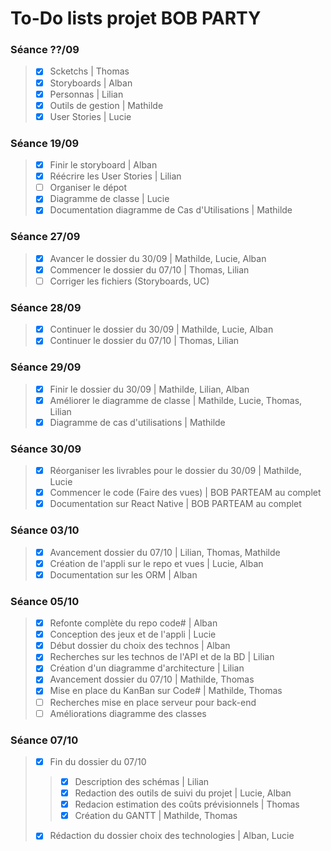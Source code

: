 
# To-Do lists projet BOB PARTY

### Séance ??/09

> - [x] Scketchs | Thomas
> - [x] Storyboards | Alban
> - [x] Personnas | Lilian
> - [x] Outils de gestion | Mathilde
> - [x] User Stories | Lucie

### Séance 19/09

> - [x] Finir le storyboard | Alban
> - [x] Réécrire les User Stories | Lilian 
> - [ ] Organiser le dépot
> - [x] Diagramme de classe | Lucie
> - [x] Documentation diagramme de Cas d'Utilisations  | Mathilde

### Séance 27/09

> - [x] Avancer le dossier du 30/09 | Mathilde, Lucie, Alban
> - [x] Commencer le dossier du 07/10 | Thomas, Lilian 
> - [ ] Corriger les fichiers (Storyboards, UC)

### Séance 28/09

> - [x] Continuer le dossier du 30/09 | Mathilde, Lucie, Alban
> - [x] Continuer le dossier du 07/10 | Thomas, Lilian

### Séance 29/09

> - [x] Finir le dossier du 30/09 | Mathilde, Lilian, Alban
> - [x] Améliorer le diagramme de classe | Mathilde, Lucie, Thomas, Lilian
> - [x] Diagramme de cas d'utilisations | Mathilde

### Séance 30/09

> - [x] Réorganiser les livrables pour le dossier du 30/09 | Mathilde, Lucie
> - [x] Commencer le code (Faire des vues) | BOB PARTEAM au complet
> - [x] Documentation sur React Native | BOB PARTEAM au complet

### Séance 03/10

> - [X] Avancement dossier du 07/10 | Lilian, Thomas, Mathilde
> - [X] Création de l'appli sur le repo et vues | Lucie, Alban
> - [X] Documentation sur les ORM | Alban

### Séance 05/10

> - [X] Refonte complète du repo code# | Alban
> - [X] Conception des jeux et de l'appli | Lucie
> - [X] Début dossier du choix des technos | Alban
> - [X] Recherches sur les technos de l'API et de la BD | Lilian
> - [X] Création d'un diagramme d'architecture | Lilian
> - [X] Avancement dossier du 07/10 | Mathilde, Thomas
> - [X] Mise en place du KanBan sur Code# | Mathilde, Thomas
> - [ ] Recherches mise en place serveur pour back-end
> - [ ] Améliorations diagramme des classes

### Séance 07/10

> - [x] Fin du dossier du 07/10
> > - [x] Description des schémas | Lilian
> > - [x] Redaction des outils de suivi du projet | Lucie, Alban
> > - [x] Redacion estimation des coûts prévisionnels | Thomas
> > - [x] Création du GANTT | Mathilde, Thomas
> - [x] Rédaction du dossier choix des technologies | Alban, Lucie
  
